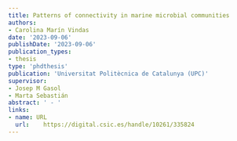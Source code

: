 ```yaml
---
title: Patterns of connectivity in marine microbial communities
authors:
- Carolina Marín Vindas 
date: '2023-09-06'
publishDate: '2023-09-06'
publication_types:
- thesis
type: 'phdthesis'
publication: 'Universitat Politècnica de Catalunya (UPC)'
supervisor:
- Josep M Gasol
- Marta Sebastián
abstract: ' - '
links:
- name: URL
  url:    https://digital.csic.es/handle/10261/335824
---
```

